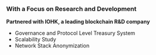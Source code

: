 ### With a Focus on Research and Development
**Partnered with IOHK, a leading blockchain R&D company**
- Governance and Protocol Level Treasury System
- Scalability Study
- Network Stack Anonymization
